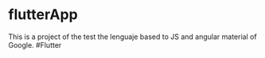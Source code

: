 # flutterApp
This is a project of the test the lenguaje based to JS and angular material of Google. #Flutter
